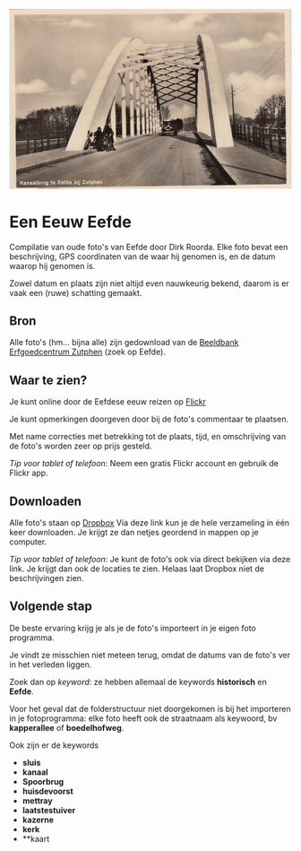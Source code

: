 ![logo](logo.jpg)

# Een Eeuw Eefde

Compilatie van oude foto's van Eefde door Dirk Roorda. 
Elke foto bevat een beschrijving, GPS coordinaten van de waar hij genomen is, en de datum waarop hij genomen is.

Zowel datum en plaats zijn niet altijd even nauwkeurig bekend, daarom is er vaak een (ruwe) schatting gemaakt.

## Bron

Alle foto's (hm... bijna alle) zijn gedownload van de
[Beeldbank Erfgoedcentrum Zutphen](https://erfgoedcentrumzutphen.nl/onderzoeken/beeldbank)
(zoek op Eefde).

## Waar te zien?

Je kunt online door de Eefdese eeuw reizen op 
[Flickr](https://www.flickr.com/photos/leegerstee/albums)

Je kunt opmerkingen doorgeven door bij de foto's commentaar te plaatsen.

Met name correcties met betrekking tot de plaats, tijd, en omschrijving van de foto's worden zeer op prijs gesteld.

*Tip voor tablet of telefoon*: Neem een gratis Flickr account en gebruik de Flickr app.

## Downloaden

Alle foto's staan op
[Dropbox](https://www.dropbox.com/sh/u4tvuib9d5sco2q/AAAkkSq0_iveegH-kEKO1vcaa?dl=0)
Via deze link kun je de hele verzameling in één keer downloaden.
Je krijgt ze dan netjes geordend in mappen op je computer.

*Tip voor tablet of telefoon*:
Je kunt de foto's ook via direct bekijken via deze link. Je krijgt dan ook de locaties te zien.
Helaas laat Dropbox niet de beschrijvingen zien.

## Volgende stap

De beste ervaring krijg je als je de foto's importeert in je eigen foto programma.

Je vindt ze misschien niet meteen terug, omdat de datums van de foto's ver in het verleden liggen.

Zoek dan op *keyword*: ze hebben allemaal de keywords **historisch** en **Eefde**.

Voor het geval dat de folderstructuur niet doorgekomen is bij het importeren in je fotoprogramma:
elke foto heeft ook de straatnaam als keywoord, bv **kapperallee** of **boedelhofweg**.

Ook zijn er de keywords 

* **sluis**
* **kanaal**
* **Spoorbrug**
* **huisdevoorst**
* **mettray**
* **laatstestuiver**
* **kazerne**
* **kerk**
* **kaart
